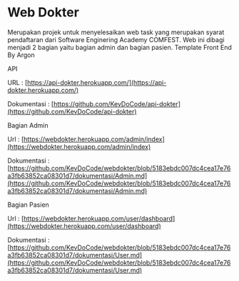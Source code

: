 # Web Dokter

Merupakan projek untuk menyelesaikan web task yang merupakan syarat pendaftaran dari Software Enginering Academy COMFEST. Web ini dibagi menjadi 2 bagian yaitu bagian admin dan bagian pasien.
Template Front End By Argon

API

URL : [https://api-dokter.herokuapp.com/](https://api-dokter.herokuapp.com/)

Dokumentasi : [https://github.com/KevDoCode/api-dokter](https://github.com/KevDoCode/api-dokter)

Bagian Admin

Url : [https://webdokter.herokuapp.com/admin/index](https://webdokter.herokuapp.com/admin/index)

Dokumentasi : [https://github.com/KevDoCode/webdokter/blob/5183ebdc007dc4cea17e76a3fb63852ca08301d7/dokumentasi/Admin.md](https://github.com/KevDoCode/webdokter/blob/5183ebdc007dc4cea17e76a3fb63852ca08301d7/dokumentasi/Admin.md)

Bagian Pasien

Url : [https://webdokter.herokuapp.com/user/dashboard](https://webdokter.herokuapp.com/user/dashboard)

Dokumentasi :[https://github.com/KevDoCode/webdokter/blob/5183ebdc007dc4cea17e76a3fb63852ca08301d7/dokumentasi/User.md](https://github.com/KevDoCode/webdokter/blob/5183ebdc007dc4cea17e76a3fb63852ca08301d7/dokumentasi/User.md)
